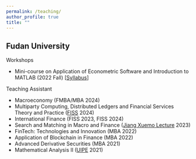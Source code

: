 ```yaml
---
permalink: /teaching/
author_profile: true
title: ""
---
```





## Fudan University

Workshops

- Mini-course on Application of Econometric Software and Introduction to MATLAB (2022 Fall) [[Syllabus](https://mp.weixin.qq.com/s/TnQ_byG4DxLn13yXswG8Cw)]

Teaching Assistant

- Macroeconomy (FMBA/MBA 2024)
- Multiparty Computing, Distributed Ledgers and Financial Services Theory and Practice ([FISS](https://iss.fudan.edu.cn/) 2024)
- International Finance (FISS 2023, FISS 2024)
- Search and Matching in Macro and Finance ([Jiang Xuemo Lecture](https://econ.fudan.edu.cn/info/1202/20971.htm) 2023)
- FinTech: Technologies and Innovation (MBA 2022)
- Application of Blockchain in Finance (MBA 2022)
- Advanced Derivative Securities (MBA 2021)
- Mathematical Analysis II ([UIPE](https://econ.fudan.edu.cn/uipe/) 2021)